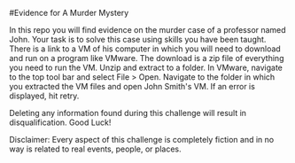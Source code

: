 #Evidence for A Murder Mystery

In this repo you will find evidence on the murder case of a professor named John.
Your task is to solve this case using skills you have been taught.
There is a link to a VM of his computer in which you will need to download and run on a program like VMware.
The download is a zip file of everything you need to run the VM. Unzip and extract to a folder.
In VMware, navigate to the top tool bar and select File > Open.
Navigate to the folder in which you extracted the VM files and open John Smith's VM.
If an error is displayed, hit retry.

Deleting any information found during this challenge will result in disqualification.
Good Luck!

Disclaimer: Every aspect of this challenge is completely fiction and in no way is related to real events, people, or places.
